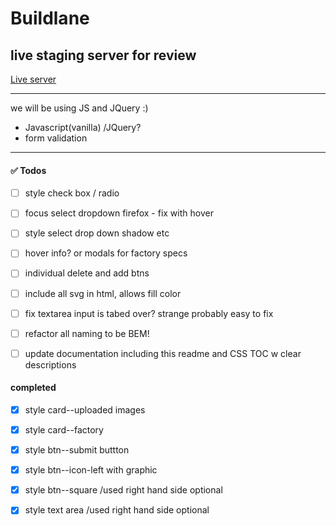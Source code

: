 # Buildlane

## live staging server for review
[Live server](https://priceless-mayer-6b4cb7.netlify.app/)

---

we will be using JS and JQuery :)

- Javascript(vanilla) /JQuery? 
- form validation

---
#### :white_check_mark: Todos

- [ ] style check box / radio
- [ ] focus select dropdown firefox - fix with hover
- [ ] style select drop down shadow etc
- [ ] hover info? or modals for factory specs
- [ ] individual delete and add btns

- [ ] include all svg in html, allows fill color 
- [ ] fix textarea input is tabed over? strange probably easy to fix
- [ ] refactor all naming to be BEM! 
- [ ] update documentation including this readme and CSS TOC w clear descriptions

#### completed 
- [x] style card--uploaded images
- [x] style card--factory
- [x] style btn--submit buttton
- [x] style btn--icon-left with graphic
- [x] style btn--square /used right hand side optional 
- [x] style text area /used right hand side optional 



